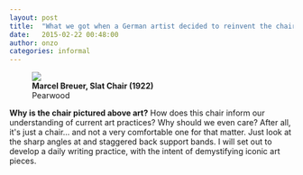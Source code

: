 ```yaml
---
layout: post
title:  "What we got when a German artist decided to reinvent the chair."
date:   2015-02-22 00:48:00
author: onzo
categories: informal
---
```


<figure>
  <img src="{{site.url}}/img/2015/texts/breuer-slat-chair.jpg">
  <figcaption>
    <strong>Marcel Breuer, Slat Chair (1922)</strong> <br />
    Pearwood
  </figcaption>
</figure>

**Why is the chair pictured above art?** How does this chair inform our understanding of current art practices? Why should we even care? After all, it's just a chair... and not a very comfortable one for that matter. Just look at the sharp angles at and staggered back support bands. I will set out to develop a daily writing practice, with the intent of demystifying iconic art pieces.
